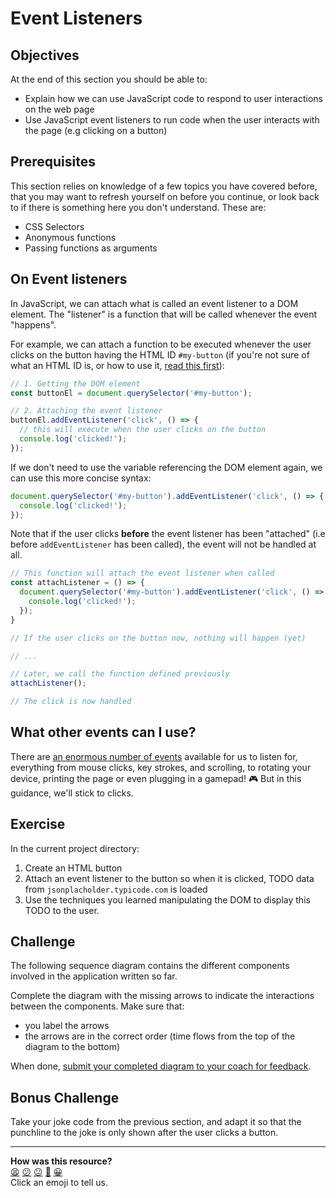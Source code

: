 # Event Listeners

## Objectives

At the end of this section you should be able to:
 * Explain how we can use JavaScript code to respond to user interactions on the web page
 * Use JavaScript event listeners to run code when the user interacts with the page (e.g clicking on a button)

 ## Prerequisites
This section relies on knowledge of a few topics you have covered before, that you may want to refresh yourself on before you continue, or look back to if there is something here you don't understand. These are:
 * CSS Selectors
 * Anonymous functions
 * Passing functions as arguments

## On Event listeners

In JavaScript, we can attach what is called an event listener to a DOM element. The "listener" is a function that will be called whenever the event "happens".

For example, we can attach a function to be executed whenever the user clicks on the button having the HTML ID `#my-button` (if you're not sure of what an HTML ID is, or how to use it, [read this first](../pills/manipulating_dom_with_javascript.md#get-one-element-by-its-html-id)):

```js
// 1. Getting the DOM element
const buttonEl = document.querySelector('#my-button');

// 2. Attaching the event listener
buttonEl.addEventListener('click', () => {
  // this will execute when the user clicks on the button
  console.log('clicked!');
});
```

If we don't need to use the variable referencing the DOM element again, we can use this more concise syntax:
```js
document.querySelector('#my-button').addEventListener('click', () => {
  console.log('clicked!');
});
```

Note that if the user clicks **before** the event listener has been "attached" (i.e before `addEventListener` has been called), the event will not be handled at all.

```js
// This function will attach the event listener when called 
const attachListener = () => {
  document.querySelector('#my-button').addEventListener('click', () => {
    console.log('clicked!');
  });
}

// If the user clicks on the button now, nothing will happen (yet)

// ...

// Later, we call the function defined previously
attachListener();

// The click is now handled

```

## What other events can I use?

There are [an enormous number of events](https://developer.mozilla.org/en-US/docs/Web/Events#event_listing)
available for us to listen for, everything from mouse clicks, key strokes,
and scrolling, to rotating your device, printing the page or even plugging
in a gamepad! 🎮 But in this guidance, we'll stick to clicks.

## Exercise

In the current project directory:
1. Create an HTML button
2. Attach an event listener to the button so when it is clicked, TODO data from `jsonplacholder.typicode.com` is loaded
3. Use the techniques you learned manipulating the DOM to display this TODO to the user.

## Challenge

The following sequence diagram contains the different components involved in the application written so far. 

Complete the diagram with the missing arrows to indicate the interactions between the components. Make sure that:
 * you label the arrows
 * the arrows are in the correct order (time flows from the top of the diagram to the bottom)

When done, [submit your completed diagram to your coach for feedback](https://airtable.com/shrnql7AaT1eYNJbI?prefill_Item=react_as01).

## Bonus Challenge
Take your joke code from the previous section, and adapt it so that the punchline to the joke is only shown after the user clicks a button.

<!-- BEGIN GENERATED SECTION DO NOT EDIT -->

---

**How was this resource?**  
[😫](https://airtable.com/shrUJ3t7KLMqVRFKR?prefill_Repository=makersacademy%2Fjavascript-react-applications&prefill_File=javascript_bites%2F04_event_listeners.md&prefill_Sentiment=😫) [😕](https://airtable.com/shrUJ3t7KLMqVRFKR?prefill_Repository=makersacademy%2Fjavascript-react-applications&prefill_File=javascript_bites%2F04_event_listeners.md&prefill_Sentiment=😕) [😐](https://airtable.com/shrUJ3t7KLMqVRFKR?prefill_Repository=makersacademy%2Fjavascript-react-applications&prefill_File=javascript_bites%2F04_event_listeners.md&prefill_Sentiment=😐) [🙂](https://airtable.com/shrUJ3t7KLMqVRFKR?prefill_Repository=makersacademy%2Fjavascript-react-applications&prefill_File=javascript_bites%2F04_event_listeners.md&prefill_Sentiment=🙂) [😀](https://airtable.com/shrUJ3t7KLMqVRFKR?prefill_Repository=makersacademy%2Fjavascript-react-applications&prefill_File=javascript_bites%2F04_event_listeners.md&prefill_Sentiment=😀)  
Click an emoji to tell us.

<!-- END GENERATED SECTION DO NOT EDIT -->
